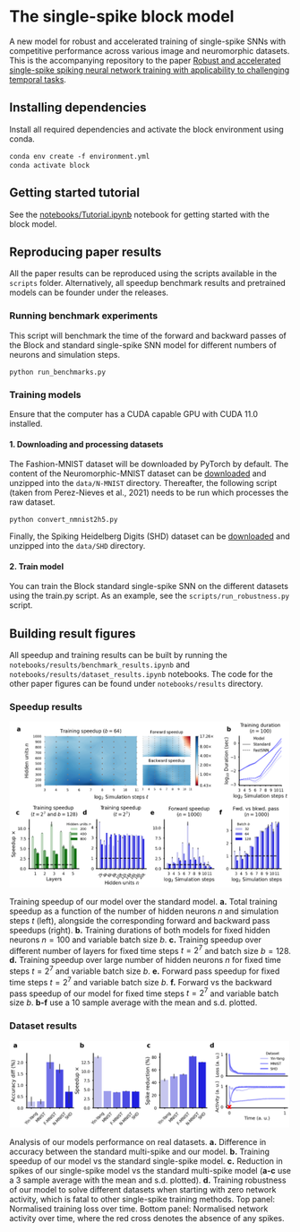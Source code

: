 # The single-spike block model

A new model for robust and accelerated training of single-spike SNNs with competitive performance across various image and neuromorphic datasets. This is the accompanying repository to the paper [Robust and accelerated single-spike spiking neural network training with applicability to challenging temporal tasks](https://arxiv.org/abs/2205.15286).


## Installing dependencies

Install all required dependencies and activate the block environment using conda.
```
conda env create -f environment.yml
conda activate block
```

## Getting started tutorial

See the [notebooks/Tutorial.ipynb](../notebooks/Tutorial.ipynb) notebook for getting started with the block model.

## Reproducing paper results

All the paper results can be reproduced using the scripts available in the `scripts` folder. Alternatively, all speedup benchmark results and pretrained models can be founder under the releases.

### Running benchmark experiments

This script will benchmark the time of the forward and backward passes of the Block and standard single-spike SNN model for different numbers of neurons and simulation steps.
```
python run_benchmarks.py
```

### Training models

Ensure that the computer has a CUDA capable GPU with CUDA 11.0 installed. 

#### 1. Downloading and processing datasets

The Fashion-MNIST dataset will be downloaded by PyTorch by default. The content of the Neuromorphic-MNIST dataset can be [downloaded](https://www.garrickorchard.com/datasets/n-mnist) and unzipped into the `data/N-MNIST` directory. Thereafter, the following script (taken from Perez-Nieves et al., 2021) needs to be run which processes the raw dataset. 
```
python convert_nmnist2h5.py
```
Finally, the Spiking Heidelberg Digits (SHD) dataset can be [downloaded](https://compneuro.net/posts/2019-spiking-heidelberg-digits/) and unzipped into the `data/SHD` directory.

#### 2. Train model

You can train the Block standard single-spike SNN on the different datasets using the train.py script. As an example, see the `scripts/run_robustness.py` script.


## Building result figures

All speedup and training results can be built by running the `notebooks/results/benchmark_results.ipynb` and `notebooks/results/dataset_results.ipynb` notebooks. The code for the other paper figures can be found under `notebooks/results` directory.

### Speedup results
<img src="../figures/figure3.png" width="500">

Training speedup of our model over the standard model. **a.** Total training speedup as a function of the number of hidden neurons $n$ and simulation steps $t$ (left), alongside the corresponding forward and backward pass speedups (right). **b.** Training durations of both models for fixed hidden neurons $n=100$ and variable batch size $b$. **c.** Training speedup over different number of layers for fixed time steps $t=2^7$ and batch size $b=128$. **d.** Training speedup over large number of hidden neurons $n$ for fixed time steps $t=2^7$ and variable batch size $b$. **e.** Forward pass speedup for fixed time steps $t=2^7$ and variable batch size $b$. **f.** Forward vs the backward pass speedup of our model for fixed time steps $t=2^7$ and variable batch size $b$. **b-f** use a $10$ sample average with the mean and s.d. plotted.

### Dataset results
<img src="../figures/figure4.png" width="500">

Analysis of our models performance on real datasets. **a.** Difference in accuracy between the standard multi-spike and our model. **b.** Training speedup of our model vs the standard single-spike model. **c.** Reduction in spikes of our single-spike model vs the standard multi-spike model (**a-c** use a $3$ sample average with the mean and s.d. plotted). **d.** Training robustness of our model to solve different datasets when starting with zero network activity, which is fatal to other single-spike training methods. Top panel: Normalised training loss over time. Bottom panel: Normalised network activity over time, where the red cross denotes the absence of any spikes.